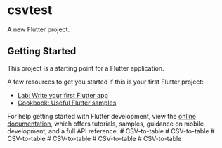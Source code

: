 # csvtest

A new Flutter project.

## Getting Started

This project is a starting point for a Flutter application.

A few resources to get you started if this is your first Flutter project:

- [Lab: Write your first Flutter app](https://docs.flutter.dev/get-started/codelab)
- [Cookbook: Useful Flutter samples](https://docs.flutter.dev/cookbook)

For help getting started with Flutter development, view the
[online documentation](https://docs.flutter.dev/), which offers tutorials,
samples, guidance on mobile development, and a full API reference.
#   C S V - t o - t a b l e  
 #   C S V - t o - t a b l e  
 #   C S V - t o - t a b l e  
 #   C S V - t o - t a b l e  
 #   C S V - t o - t a b l e  
 #   C S V - t o - t a b l e  
 